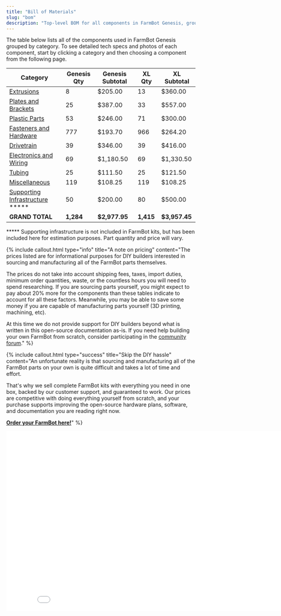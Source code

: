 ```yaml
---
title: "Bill of Materials"
slug: "bom"
description: "Top-level BOM for all components in FarmBot Genesis, grouped by category. Visit [our shop](http://shop.farm.bot) to purchase parts."
---
```


The table below lists all of the components used in FarmBot Genesis grouped by category. To see detailed tech specs and photos of each component, start by clicking a category and then choosing a component from the following page.

|Category                      |Genesis Qty                   |Genesis Subtotal              |XL Qty                        |XL Subtotal                   |
|------------------------------|------------------------------|------------------------------|------------------------------|------------------------------|
|[Extrusions](bom/extrusions.md)  |8                             |$205.00                       |13                            |$360.00
|[Plates and Brackets](bom/plates-and-brackets.md)|25                            |$387.00                       |33                            |$557.00
|[Plastic Parts](bom/plastic-parts.md)|53                            |$246.00                       |71                            |$300.00
|[Fasteners and Hardware](bom/fasteners-and-hardware.md)|777                           |$193.70                       |966                           |$264.20
|[Drivetrain](bom/drivetrain.md)  |39                            |$346.00                       |39                            |$416.00
|[Electronics and Wiring](bom/electronics-and-wiring.md)|69                            |$1,180.50                     |69                            |$1,330.50
|[Tubing](bom/tubing.md)          |25                            |$111.50                       |25                            |$121.50
|[Miscellaneous](bom/miscellaneous.md)|119                           |$108.25                       |119                           |$108.25
|[Supporting Infrastructure](../FarmBot-Genesis-V1.4/supporting-infrastructure/building-a-raised-bed.md) *****|50                            |$200.00                       |80                            |$500.00
|**GRAND TOTAL**               |**1,284**                     |**$2,977.95**                 |**1,415**                     |**$3,957.45**

***** Supporting infrastructure is not included in FarmBot kits, but has been included here for estimation purposes. Part quantity and price will vary.

{%
include callout.html
type="info"
title="A note on pricing"
content="The prices listed are for informational purposes for DIY builders interested in sourcing and manufacturing all of the FarmBot parts themselves.

The prices do not take into account shipping fees, taxes, import duties, minimum order quantities, waste, or the countless hours you will need to spend researching. If you are sourcing parts yourself, you might expect to pay about 20% more for the components than these tables indicate to account for all these factors. Meanwhile, you may be able to save some money if you are capable of manufacturing parts yourself (3D printing, machining, etc).

At this time we do not provide support for DIY builders beyond what is written in this open-source documentation as-is. If you need help building your own FarmBot from scratch, consider participating in the [community forum](https://forum.farmbot.org)."
%}



{%
include callout.html
type="success"
title="Skip the DIY hassle"
content="An unfortunate reality is that sourcing and manufacturing all of the FarmBot parts on your own is quite difficult and takes a lot of time and effort.

That's why we sell complete FarmBot kits with everything you need in one box, backed by our customer support, and guaranteed to work. Our prices are competitive with doing everything yourself from scratch, and your purchase supports improving the open-source hardware plans, software, and documentation you are reading right now.

**[Order your FarmBot here!](http://buy.farm.bot)**"
%}



<iframe class="embedly-embed" src="//cdn.embedly.com/widgets/media.html?src=https%3A%2F%2Fwww.youtube.com%2Fembed%2F_jw98qozK4s%3Ffeature%3Doembed&url=http%3A%2F%2Fwww.youtube.com%2Fwatch%3Fv%3D_jw98qozK4s&image=https%3A%2F%2Fi.ytimg.com%2Fvi%2F_jw98qozK4s%2Fhqdefault.jpg&key=02466f963b9b4bb8845a05b53d3235d7&type=text%2Fhtml&schema=youtube" width="854" height="480" scrolling="no" frameborder="0" allowfullscreen></iframe>

